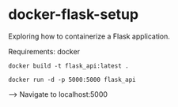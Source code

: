 # docker-flask-setup

Exploring how to containerize a Flask application. 

Requirements: docker

`docker build -t flask_api:latest .`

`docker run -d -p 5000:5000 flask_api`

--> Navigate to localhost:5000

